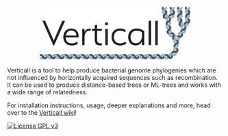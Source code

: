 <p align="center"><picture><source srcset="images/logo-dark.png" media="(prefers-color-scheme: dark)"><img src="images/logo.png" alt="Verticall logo" width="70%"></picture></p>

Verticall is a tool to help produce bacterial genome phylogenies which are not influenced by horizontally acquired sequences such as recombination. It can be used to produce distance-based trees or ML-trees and works with a wide range of relatedness.

For installation instructions, usage, deeper explanations and more, head over to the [Verticall wiki](https://github.com/rrwick/Verticall/wiki)!

[![License GPL v3](https://img.shields.io/badge/license-GPL%20v3-blue.svg)](https://www.gnu.org/licenses/gpl-3.0.en.html)
